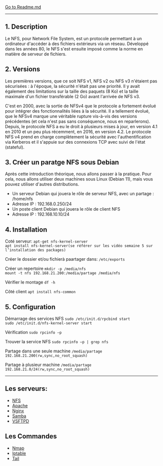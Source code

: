 [Go to Readme.md](https://github.com/Ezdev2/Sys1-exam/blob/339c2029e1b0f42828993adb922f40f8ca4defb9/README.md)

***

## 1. Description
Le NFS, pour Network File System, est un protocole permettant à un ordinateur d'accéder à des fichiers extérieurs via un réseau. Développé dans les années 80, le NFS s'est ensuite imposé comme la norme en matière de serveur de fichiers.

## 2. Versions
Les premières versions, que ce soit NFS v1, NFS v2 ou NFS v3 n'étaient pas sécurisées : à l'époque, la sécurité n'était pas une priorité. Il y avait également des limitations sur la taille des paquets (8 Ko) et la taille maximale d'un fichier transférable (2 Go) avant l'arrivée de NFS v3.

C'est en 2000, avec la sortie de NFSv4 que le protocole a fortement évolué pour intégrer des fonctionnalités liées à la sécurité. Il a tellement évolué, que le NFSv4 marque une véritable rupture vis-à-vis des versions précédentes (et cela n'est pas sans conséquence, nous en reparlerons). Depuis, le protocole NFS a eu le droit à plusieurs mises à jour, en version 4.1 en 2010 et un peu plus récemment, en 2016, en version 4.2.
Le protocole NFS v4 prend en charge complètement la sécurité avec l'authentification via Kerberos et il s'appuie sur des connexions TCP avec suivi de l'état (stateful).

## 3. Créer un paratge NFS sous Debian
Après cette introduction théorique, nous allons passer à la pratique. Pour cela, nous allons utiliser deux machines sous Linux (Debian 11), mais vous pouvez utiliser d'autres distributions.

- Un serveur Debian qui jouera le rôle de serveur NFS, avec un partage : /home/nfs
- Adresse IP : 192.168.0.250/24
- Un poste client Debian qui jouera le rôle de client NFS
- Adresse IP : 192.168.10.10/24

## 4. Installation

Coté serveur: 
```apt-get nfs-kernel-server``` <br>
```apt install nfs-kernel-server(se référer sur les vidéo semaine 5 sur l’installation des packages)``` <br>

Créer le dossier et/ou fichierà paartager dans:
```/etc/exports``` <br>

Créer un repertoire
```mkdir -p /media/nfs``` <br>
```mount -t nfs 192.168.21.200:/media/partage /media/nfs``` <br>

Vérifier le montage
```df -h``` <br>

Côté client
```apt install nfs-common``` <br>


## 5. Configuration

Démarrage des services NFS
```sudo /etc/init.d/rpcbind start``` <br>
```sudo /etc/init.d/nfs-kernel-server start``` <br>

Vérification
```sudo rpcinfo –p``` <br>

Trouver la service NFS
```sudo rpcinfo –p | grep nfs``` <br>

Partage dans une seule machine
```/media/partage           192.168.21.200(rw,sync,no_root_squash)``` <br>

Partage à plusieur machine
```/media/partage           192.168.21.0/24(rw,sync,no_root_squash)``` <br>

***

## Les serveurs:
- [NFS](https://github.com/Ezdev2/Sys1-exam/blob/4750ad7d4892b82a726086d65c02a70691cd419f/Serveur/NFS/NFS.md)
- [Apache](https://github.com/Ezdev2/Sys1-exam/blob/4750ad7d4892b82a726086d65c02a70691cd419f/Serveur/Apache/Apache.md)
- [Nginx](https://github.com/Ezdev2/Sys1-exam/blob/374a9c44fa839a2b5d9c3ce764b1ac481817113a/Serveur/Nginx/Nginx.md)
- [Samba](https://github.com/Ezdev2/Sys1-exam/blob/5e6f69982d0ecc74b55fad6e14ad86d2690bcf5e/Serveur/Samba/Samba.md)
- [VSFTPD](https://github.com/Ezdev2/Sys1-exam/blob/d1ecfe08599c1c13d726cc10440d7fea9b4b008f/Serveur/VSFTPD/VSFTPD.md)

## Les Commandes
- [Nmap](https://github.com/Ezdev2/Sys1-exam/blob/710bf9e865e272ccfebcfa9d0a84604f9a2c784e/Commande/Nmap/Nmap.md)
- [Iptable](https://github.com/Ezdev2/Sys1-exam/blob/710bf9e865e272ccfebcfa9d0a84604f9a2c784e/Commande/Iptable/Iptable.md)
- [Tail](https://github.com/Ezdev2/Sys1-exam/blob/710bf9e865e272ccfebcfa9d0a84604f9a2c784e/Commande/Tail/Tail.md)